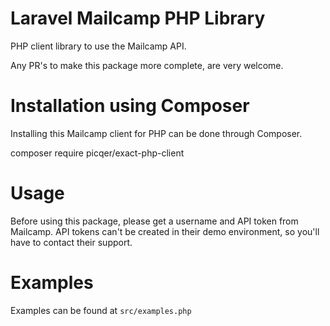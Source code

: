 # Laravel Mailcamp PHP Library

PHP client library to use the Mailcamp API.

Any PR's to make this package more complete, are very welcome.

# Installation using Composer
Installing this Mailcamp client for PHP can be done through Composer.

composer require picqer/exact-php-client

# Usage
Before using this package, please get a username and API token from Mailcamp. 
API tokens can't be created in their demo environment, so you'll have to contact their support.

# Examples
Examples can be found at `src/examples.php`

